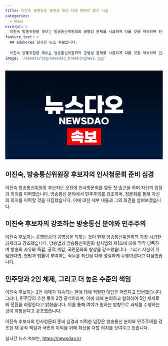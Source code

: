 ```yaml
---
title: 이진숙 공영방송 공영성 최선 다해 제자리 찾기 시급
categories:
  - News
excerpt: >
  이진숙 방통위원장 후보는 방송통신위원회의 공영성 문제를 시급하게 다룰 것을 약속하며 인사청문회 준비를 시작했다. 후보자는 야당의 우려와 비판에 대해 설명하며, 민주당이 추천하는 인사로 5인체제가 가능하다고 주장했다. 이에 대한 여론 및 국회의 표결을 존중하며 직무를 성실히 수행하겠다고 다짐했다. 그러나 2인체제에 대한 질문에는 답변을 회피하며 신중한 입장을 보였다.
feature_text: >
  ## adskorea 실시간 뉴스 속보입니다.

  이진숙 방통위원장 후보는 방송통신위원회의 공영성 문제를 시급하게 다룰 것을 약속하며 인사청문회 준비를 시작했다. 후보자는 야당의 우려와 비판에 대해 설명하며, 민주당이 추천하는 인사로 5인체제가 가능하다고 주장했다. 이에 대한 여론 및 국회의 표결을 존중하며 직무를 성실히 수행하겠다고 다짐했다. 그러나 2인체제에 대한 질문에는 답변을 회피하며 신중한 입장을 보였다.
image: '/assets/img/newsdao_breakingnews.jpg'
---
```


<p><img src="/assets/img/newsdao_breakingnews.jpg" alt="adskorea 속보" /></p>

<h2>이진숙, 방송통신위원장 후보자의 인사청문회 준비 심경</h2>

<p data-ke-size="size16">이진숙 방송통신위원장 후보자는 오전에 인사청문회를 앞둔 첫 출근을 하며 자신의 입장과 의지를 피력했습니다. 방송통신 분야에서 민주주의를 강조하며, 청문회를 통해 자신의 의지를 피력할 것을 다짐했습니다. 이에 대한 세부 내용과 그의 의견을 살펴보겠습니다.</p>

<h2 data-ke-size="size26">이진숙 후보자의 강조하는 방송통신 분야와 민주주의</h2>

<p data-ke-size="size16">이진숙 후보자는 공영방송의 공영성을 되찾는 것이 현재 방송통신위원회의 가장 시급한 과제라고 강조했습니다. 방송법과 방송통신위원회 설치법의 제1조에 대해 각각 낭독하며 방송의 자유와 독립, 공적 책임, 국민문화의 향상을 강조했습니다. 그리고 자신이 취임한다면, 헌법과 법률이 부여하는 직무를 최선을 다해 성실하게 수행하겠다고 다짐했습니다.</p>

<h2 data-ke-size="size26">민주당과 2인 체제, 그리고 더 높은 수준의 책임</h2>

<p data-ke-size="size16">이진숙 후보자는 2인 체제가 지속되는 한에 대해 적절한 대답은 어렵다고 답변했습니다. 그러나, 민주당의 추천 몫이 2명 공석이라며, 이에 대해 논의하고 협의하여 5인 체제로의 전환을 희망한다고 밝혔습니다. 이를 통해 여야가 원하는 방향으로 과제를 수행하는 것이 희망된다고 강조했습니다.</p>

<p data-ke-size="size16">이진숙 후보자의 인사청문회 준비 심경과 피력한 입장은 방송통신 분야와 민주주의를 강조한 채 공적 책임과 국민의 이익을 위해 최선을 다할 의지를 보여주고 있습니다.</p>
실시간 뉴스 속보는, <a href="https://newsdao.kr" rel="dofollow">https://newsdao.kr</a>


